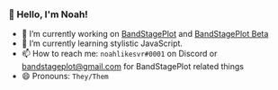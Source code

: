 ### 👋 Hello, I'm Noah!

- 🔭 I’m currently working on [BandStagePlot](bandstageplot.com) and [BandStagePlot Beta](github.com/noahlikesvr/bandstageplot-beta)
- 🌱 I’m currently learning stylistic JavaScript.
- 📫 How to reach me: `noahlikesvr#0001` on Discord or [bandstageplot@gmail.com](mailto:bandstageplot@gmail.com) for BandStagePlot related things
- 😄 Pronouns: `They/Them`
